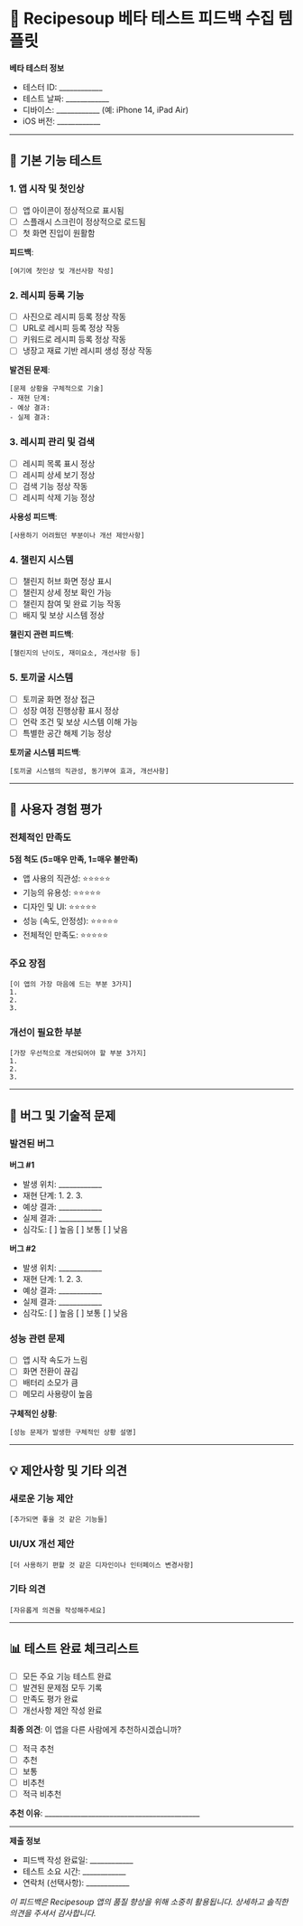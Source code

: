 # 🍲 Recipesoup 베타 테스트 피드백 수집 템플릿

**베타 테스터 정보**
- 테스터 ID: ____________
- 테스트 날짜: ____________
- 디바이스: ____________ (예: iPhone 14, iPad Air)
- iOS 버전: ____________

---

## 📱 기본 기능 테스트

### 1. 앱 시작 및 첫인상
- [ ] 앱 아이콘이 정상적으로 표시됨
- [ ] 스플래시 스크린이 정상적으로 로드됨
- [ ] 첫 화면 진입이 원활함

**피드백**:
```
[여기에 첫인상 및 개선사항 작성]
```

### 2. 레시피 등록 기능
- [ ] 사진으로 레시피 등록 정상 작동
- [ ] URL로 레시피 등록 정상 작동
- [ ] 키워드로 레시피 등록 정상 작동
- [ ] 냉장고 재료 기반 레시피 생성 정상 작동

**발견된 문제**:
```
[문제 상황을 구체적으로 기술]
- 재현 단계:
- 예상 결과:
- 실제 결과:
```

### 3. 레시피 관리 및 검색
- [ ] 레시피 목록 표시 정상
- [ ] 레시피 상세 보기 정상
- [ ] 검색 기능 정상 작동
- [ ] 레시피 삭제 기능 정상

**사용성 피드백**:
```
[사용하기 어려웠던 부분이나 개선 제안사항]
```

### 4. 챌린지 시스템
- [ ] 챌린지 허브 화면 정상 표시
- [ ] 챌린지 상세 정보 확인 가능
- [ ] 챌린지 참여 및 완료 기능 작동
- [ ] 배지 및 보상 시스템 정상

**챌린지 관련 피드백**:
```
[챌린지의 난이도, 재미요소, 개선사항 등]
```

### 5. 토끼굴 시스템
- [ ] 토끼굴 화면 정상 접근
- [ ] 성장 여정 진행상황 표시 정상
- [ ] 언락 조건 및 보상 시스템 이해 가능
- [ ] 특별한 공간 해제 기능 정상

**토끼굴 시스템 피드백**:
```
[토끼굴 시스템의 직관성, 동기부여 효과, 개선사항]
```

---

## 🎯 사용자 경험 평가

### 전체적인 만족도
**5점 척도 (5=매우 만족, 1=매우 불만족)**

- 앱 사용의 직관성: ⭐⭐⭐⭐⭐
- 기능의 유용성: ⭐⭐⭐⭐⭐
- 디자인 및 UI: ⭐⭐⭐⭐⭐
- 성능 (속도, 안정성): ⭐⭐⭐⭐⭐
- 전체적인 만족도: ⭐⭐⭐⭐⭐

### 주요 장점
```
[이 앱의 가장 마음에 드는 부분 3가지]
1. 
2. 
3. 
```

### 개선이 필요한 부분
```
[가장 우선적으로 개선되어야 할 부분 3가지]
1. 
2. 
3. 
```

---

## 🐛 버그 및 기술적 문제

### 발견된 버그
**버그 #1**
- 발생 위치: ____________
- 재현 단계:
  1. 
  2. 
  3. 
- 예상 결과: ____________
- 실제 결과: ____________
- 심각도: [ ] 높음 [ ] 보통 [ ] 낮음

**버그 #2**
- 발생 위치: ____________
- 재현 단계:
  1. 
  2. 
  3. 
- 예상 결과: ____________
- 실제 결과: ____________
- 심각도: [ ] 높음 [ ] 보통 [ ] 낮음

### 성능 관련 문제
- [ ] 앱 시작 속도가 느림
- [ ] 화면 전환이 끊김
- [ ] 배터리 소모가 큼
- [ ] 메모리 사용량이 높음

**구체적인 상황**:
```
[성능 문제가 발생한 구체적인 상황 설명]
```

---

## 💡 제안사항 및 기타 의견

### 새로운 기능 제안
```
[추가되면 좋을 것 같은 기능들]
```

### UI/UX 개선 제안
```
[더 사용하기 편할 것 같은 디자인이나 인터페이스 변경사항]
```

### 기타 의견
```
[자유롭게 의견을 작성해주세요]
```

---

## 📊 테스트 완료 체크리스트

- [ ] 모든 주요 기능 테스트 완료
- [ ] 발견된 문제점 모두 기록
- [ ] 만족도 평가 완료
- [ ] 개선사항 제안 작성 완료

**최종 의견**: 이 앱을 다른 사람에게 추천하시겠습니까?
- [ ] 적극 추천
- [ ] 추천
- [ ] 보통
- [ ] 비추천
- [ ] 적극 비추천

**추천 이유**: ___________________________________________

---

**제출 정보**
- 피드백 작성 완료일: ____________
- 테스트 소요 시간: ____________
- 연락처 (선택사항): ____________

*이 피드백은 Recipesoup 앱의 품질 향상을 위해 소중히 활용됩니다. 상세하고 솔직한 의견을 주셔서 감사합니다.*